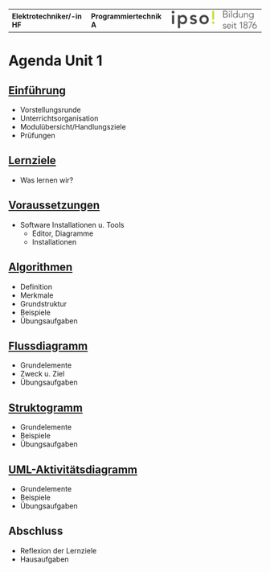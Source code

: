 |                             |                          |                                        |
| --------------------------- | ------------------------ | -------------------------------------- |
| **Elektrotechniker/-in HF** | **Programmiertechnik A** | ![IPSO Logo](./x_gitres/ipso_logo.png) |

# Agenda Unit 1

## [Einführung](./einführung.md)

- Vorstellungsrunde
- Unterrichtsorganisation
- Modulübersicht/Handlungsziele
- Prüfungen

## [Lernziele](./lernziele.md)

- Was lernen wir?

## [Voraussetzungen](./voraussetzungen.md)

- Software Installationen u. Tools
  - Editor, Diagramme
  - Installationen
  
## [Algorithmen](./algorithmen.md)

- Definition
- Merkmale
- Grundstruktur
- Beispiele
- Übungsaufgaben

## [Flussdiagramm](./pap.md)

- Grundelemente
- Zweck u. Ziel
- Übungsaufgaben

## [Struktogramm](./struktogramm.md)

- Grundelemente
- Beispiele
- Übungsaufgaben

## [UML-Aktivitätsdiagramm](./aktivitätsdiagram.md)

- Grundelemente
- Beispiele
- Übungsaufgaben

## Abschluss

- Reflexion der Lernziele
- Hausaufgaben
